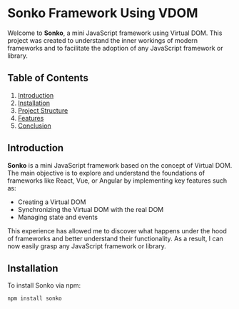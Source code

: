 # Sonko Framework Using VDOM

Welcome to **Sonko**, a mini JavaScript framework using Virtual DOM. This project was created to understand the inner workings of modern frameworks and to facilitate the adoption of any JavaScript framework or library.

## Table of Contents

1. [Introduction](#introduction)
2. [Installation](#installation)
3. [Project Structure](#project-structure)
4. [Features](#features)
5. [Conclusion](#conclusion)

## Introduction

**Sonko** is a mini JavaScript framework based on the concept of Virtual DOM. The main objective is to explore and understand the foundations of frameworks like React, Vue, or Angular by implementing key features such as:

- Creating a Virtual DOM
- Synchronizing the Virtual DOM with the real DOM
- Managing state and events

This experience has allowed me to discover what happens under the hood of frameworks and better understand their functionality. As a result, I can now easily grasp any JavaScript framework or library.

## Installation

To install Sonko via npm:

```bash
npm install sonko
